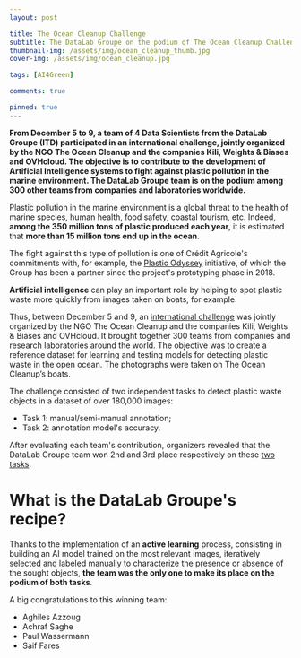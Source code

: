 ```yaml
---
layout: post

title: The Ocean Cleanup Challenge
subtitle: The DataLab Groupe on the podium of The Ocean Cleanup Challenge
thumbnail-img: /assets/img/ocean_cleanup_thumb.jpg
cover-img: /assets/img/ocean_cleanup.jpg

tags: [AI4Green]

comments: true

pinned: true
---
```




**From December 5 to 9, a team of 4 Data Scientists from the DataLab Groupe (ITD) participated in an international challenge, jointly organized by the NGO The Ocean Cleanup and the companies Kili, Weights & Biases and OVHcloud. The objective is to contribute to the development of Artificial Intelligence systems to fight against plastic pollution in the marine environment. The DataLab Groupe team is on the podium among 300 other teams from companies and laboratories worldwide.**

Plastic pollution in the marine environment is a global threat to the health of marine species, human health, food safety, coastal tourism, etc. Indeed, **among the 350 million tons of plastic produced each year**, it is estimated that **more than 15 million tons end up in the ocean**.

The fight against this type of pollution is one of Crédit Agricole's commitments with, for example, the [Plastic Odyssey](https://plasticodyssey.org/) initiative, of which the Group has been a partner since the project's prototyping phase in 2018.

**Artificial intelligence** can play an important role by helping to spot plastic waste more quickly from images taken on boats, for example.

Thus, between December 5 and 9, an [international challenge](https://resources.kili-technology.com/the-ocean-cleanup-challenge-3) was jointly organized by the NGO The Ocean Cleanup and the companies Kili, Weights & Biases and OVHcloud. It brought together 300 teams from companies and research laboratories around the world. The objective was to create a reference dataset for learning and testing models for detecting plastic waste in the open ocean. The photographs were taken on The Ocean Cleanup’s boats.

The challenge consisted of two independent tasks to detect plastic waste objects in a dataset of over 180,000 images:

* Task 1: manual/semi-manual annotation;
* Task 2: annotation model's accuracy.

After evaluating each team's contribution, organizers revealed that the DataLab Groupe team won 2nd and 3rd place respectively on these [two tasks](https://www.linkedin.com/posts/kili-technology_the-ocean-cleanup-challenge-winners-reveal-activity-7008479536094789632-5ERd).


# What is the DataLab Groupe's recipe?
Thanks to the implementation of an **active learning** process, consisting in building an AI model trained on the most relevant images, iteratively selected and labeled manually to characterize the presence or absence of the sought objects, **the team was the only one to make its place on the podium of both tasks**.

A big congratulations to this winning team:
* Aghiles Azzoug
* Achraf Saghe
* Paul Wassermann
* Saif Fares

